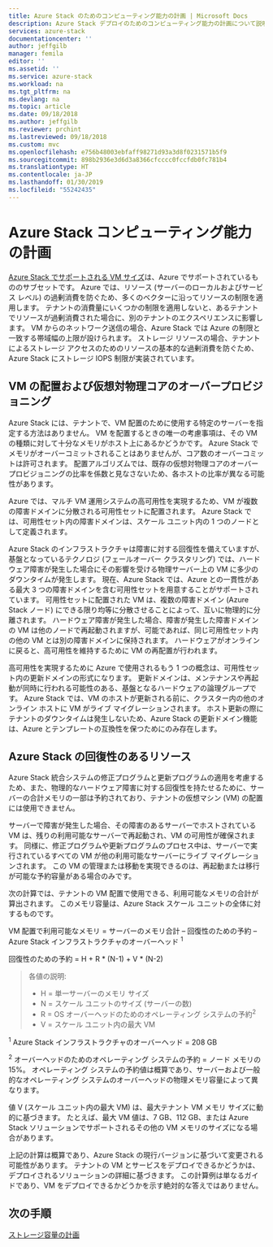 ```yaml
---
title: Azure Stack のためのコンピューティング能力の計画 | Microsoft Docs
description: Azure Stack デプロイのためのコンピューティング能力の計画について説明します。
services: azure-stack
documentationcenter: ''
author: jeffgilb
manager: femila
editor: ''
ms.assetid: ''
ms.service: azure-stack
ms.workload: na
ms.tgt_pltfrm: na
ms.devlang: na
ms.topic: article
ms.date: 09/18/2018
ms.author: jeffgilb
ms.reviewer: prchint
ms.lastreviewed: 09/18/2018
ms.custom: mvc
ms.openlocfilehash: e756b48003ebfaff98271d93a3d8f0231571b5f9
ms.sourcegitcommit: 898b2936e3d6d3a8366cfcccc0fccfdb0fc781b4
ms.translationtype: HT
ms.contentlocale: ja-JP
ms.lasthandoff: 01/30/2019
ms.locfileid: "55242435"
---
```

# <a name="azure-stack-compute-capacity-planning"></a>Azure Stack コンピューティング能力の計画
[Azure Stack でサポートされる VM サイズ](./user/azure-stack-vm-sizes.md)は、Azure でサポートされているもののサブセットです。 Azure では、リソース (サーバーのローカルおよびサービス レベル) の過剰消費を防ぐため、多くのベクターに沿ってリソースの制限を適用します。 テナントの消費量にいくつかの制限を適用しないと、あるテナントでリソースが過剰消費された場合に、別のテナントのエクスペリエンスに影響します。 VM からのネットワーク送信の場合、Azure Stack では Azure の制限と一致する帯域幅の上限が設けられます。 ストレージ リソースの場合、テナントによるストレージ アクセスのためのリソースの基本的な過剰消費を防ぐため、Azure Stack にストレージ IOPS 制限が実装されています。  

## <a name="vm-placement-and-virtual-to-physical-core-overprovisioning"></a>VM の配置および仮想対物理コアのオーバープロビジョニング
Azure Stack には、テナントで、VM 配置のために使用する特定のサーバーを指定する方法はありません。 VM を配置するときの唯一の考慮事項は、その VM の種類に対して十分なメモリがホスト上にあるかどうかです。 Azure Stack でメモリがオーバーコミットされることはありませんが、コア数のオーバーコミットは許可されます。 配置アルゴリズムでは、既存の仮想対物理コアのオーバープロビジョニングの比率を係数と見なさないため、各ホストの比率が異なる可能性があります。 

Azure では、マルチ VM 運用システムの高可用性を実現するため、VM が複数の障害ドメインに分散される可用性セットに配置されます。 Azure Stack では、可用性セット内の障害ドメインは、スケール ユニット内の 1 つのノードとして定義されます。

Azure Stack のインフラストラクチャは障害に対する回復性を備えていますが、基盤となっているテクノロジ (フェールオーバー クラスタリング) では、ハードウェア障害が発生した場合にその影響を受ける物理サーバー上の VM に多少のダウンタイムが発生します。 現在、Azure Stack では、Azure との一貫性がある最大 3 つの障害ドメインを含む可用性セットを用意することがサポートされています。 可用性セットに配置された VM は、複数の障害ドメイン (Azure Stack ノード) にできる限り均等に分散させることによって、互いに物理的に分離されます。 ハードウェア障害が発生した場合、障害が発生した障害ドメインの VM は他のノードで再起動されますが、可能であれば、同じ可用性セット内の他の VM とは別の障害ドメインに保持されます。 ハードウェアがオンラインに戻ると、高可用性を維持するために VM の再配置が行われます。

高可用性を実現するために Azure で使用されるもう 1 つの概念は、可用性セット内の更新ドメインの形式になります。 更新ドメインは、メンテナンスや再起動が同時に行われる可能性のある、基盤となるハードウェアの論理グループです。 Azure Stack では、VM のホストが更新される前に、クラスター内の他のオンライン ホストに VM がライブ マイグレーションされます。 ホスト更新の際にテナントのダウンタイムは発生しないため、Azure Stack の更新ドメイン機能は、Azure とテンプレートの互換性を保つためにのみ存在します。

## <a name="azure-stack-resiliency-resources"></a>Azure Stack の回復性のあるリソース
Azure Stack 統合システムの修正プログラムと更新プログラムの適用を考慮するため、また、物理的なハードウェア障害に対する回復性を持たせるために、サーバーの合計メモリの一部は予約されており、テナントの仮想マシン (VM) の配置には使用できません。

サーバーで障害が発生した場合、その障害のあるサーバーでホストされている VM は、残りの利用可能なサーバーで再起動され、VM の可用性が確保されます。 同様に、修正プログラムや更新プログラムのプロセス中は、サーバーで実行されているすべての VM が他の利用可能なサーバーにライブ マイグレーションされます。 この VM の管理または移動を実現できるのは、再起動または移行が可能な予約容量がある場合のみです。

次の計算では、テナントの VM 配置で使用できる、利用可能なメモリの合計が算出されます。 このメモリ容量は、Azure Stack スケール ユニットの全体に対するものです。

  VM 配置で利用可能なメモリ = サーバーのメモリ合計 – 回復性のための予約 – Azure Stack インフラストラクチャのオーバーヘッド <sup>1</sup>

  回復性のための予約 = H + R * (N-1) + V * (N-2)

> 各値の説明:
> - H = 単一サーバーのメモリ サイズ
> - N = スケール ユニットのサイズ (サーバーの数)
> - R = OS オーバーヘッドのためのオペレーティング システムの予約<sup>2</sup>
> - V = スケール ユニット内の最大 VM

  <sup>1</sup> Azure Stack インフラストラクチャのオーバーヘッド = 208 GB

  <sup>2</sup> オーバーヘッドのためのオペレーティング システムの予約 = ノード メモリの 15%。 オペレーティング システムの予約値は概算であり、サーバーおよび一般的なオペレーティング システムのオーバーヘッドの物理メモリ容量によって異なります。

値 V (スケール ユニット内の最大 VM) は、最大テナント VM メモリ サイズに動的に基づきます。 たとえば、最大 VM 値は、7 GB、112 GB、または Azure Stack ソリューションでサポートされるその他の VM メモリのサイズになる場合があります。

上記の計算は概算であり、Azure Stack の現行バージョンに基づいて変更される可能性があります。 テナントの VM とサービスをデプロイできるかどうかは、デプロイされるソリューションの詳細に基づきます。 この計算例は単なるガイドであり、VM をデプロイできるかどうかを示す絶対的な答えではありません。



## <a name="next-steps"></a>次の手順
[ストレージ容量の計画](capacity-planning-storage.md)
